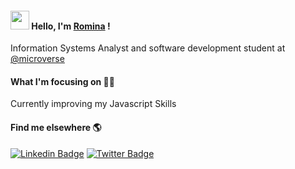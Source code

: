 
#### <img src="https://media.giphy.com/media/hvRJCLFzcasrR4ia7z/giphy.gif" width="30px"> Hello, I'm [Romina](https://www.linkedin.com/in/romina-patino/) !

Information Systems Analyst and software development student at [@microverse](https://www.microverse.org//)

#### What I'm focusing on 👨‍💻

Currently improving my Javascript Skills<br />

#### Find me elsewhere 🌎

[![Linkedin Badge](https://img.shields.io/badge/-LinkedIn-blue?style=flat-square&logo=Linkedin&logoColor=white&link=https://www.linkedin.com/in/harshkumarkhatri/)](ttps://www.linkedin.com/in/romina-patino/)  [![Twitter Badge](https://img.shields.io/badge/-Twitter-1ca0f1?style=flat-square&labelColor=1ca0f1&logo=twitter&logoColor=white&link=https://twitter.com/_diogorodrigues)](https://twitter.com/romina_pati)
